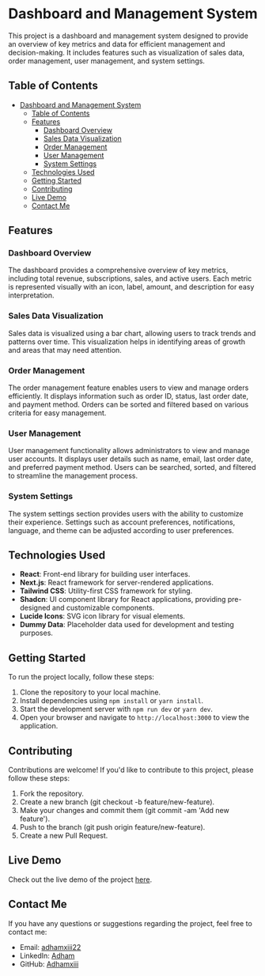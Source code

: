 # Dashboard and Management System

This project is a dashboard and management system designed to provide an overview of key metrics and data for efficient management and decision-making. It includes features such as visualization of sales data, order management, user management, and system settings.

## Table of Contents

- [Dashboard and Management System](#dashboard-and-management-system)
  - [Table of Contents](#table-of-contents)
  - [Features](#features)
    - [Dashboard Overview](#dashboard-overview)
    - [Sales Data Visualization](#sales-data-visualization)
    - [Order Management](#order-management)
    - [User Management](#user-management)
    - [System Settings](#system-settings)
  - [Technologies Used](#technologies-used)
  - [Getting Started](#getting-started)
  - [Contributing](#contributing)
  - [Live Demo](#live-demo)
  - [Contact Me](#contact-me)

## Features

### Dashboard Overview

The dashboard provides a comprehensive overview of key metrics, including total revenue, subscriptions, sales, and active users. Each metric is represented visually with an icon, label, amount, and description for easy interpretation.

### Sales Data Visualization

Sales data is visualized using a bar chart, allowing users to track trends and patterns over time. This visualization helps in identifying areas of growth and areas that may need attention.

### Order Management

The order management feature enables users to view and manage orders efficiently. It displays information such as order ID, status, last order date, and payment method. Orders can be sorted and filtered based on various criteria for easy management.

### User Management

User management functionality allows administrators to view and manage user accounts. It displays user details such as name, email, last order date, and preferred payment method. Users can be searched, sorted, and filtered to streamline the management process.

### System Settings

The system settings section provides users with the ability to customize their experience. Settings such as account preferences, notifications, language, and theme can be adjusted according to user preferences.

## Technologies Used

- **React**: Front-end library for building user interfaces.
- **Next.js**: React framework for server-rendered applications.
- **Tailwind CSS**: Utility-first CSS framework for styling.
- **Shadcn**: UI component library for React applications, providing pre-designed and customizable components.
- **Lucide Icons**: SVG icon library for visual elements.
- **Dummy Data**: Placeholder data used for development and testing purposes.

## Getting Started

To run the project locally, follow these steps:

1. Clone the repository to your local machine.
2. Install dependencies using `npm install` or `yarn install`.
3. Start the development server with `npm run dev` or `yarn dev`.
4. Open your browser and navigate to `http://localhost:3000` to view the application.

## Contributing

Contributions are welcome! If you'd like to contribute to this project, please follow these steps:

1. Fork the repository.
2. Create a new branch (git checkout -b feature/new-feature).
3. Make your changes and commit them (git commit -am 'Add new feature').
4. Push to the branch (git push origin feature/new-feature).
5. Create a new Pull Request.

## Live Demo

Check out the live demo of the project [here](https://adham-commerce.vercel.app/).

## Contact Me

If you have any questions or suggestions regarding the project, feel free to contact me:

- Email: [adhamxiii22](mailto:adhamxiii22@gmail.com)
- LinkedIn: [Adham](https://www.linkedin.com/in/adhamnasser/)
- GitHub: [Adhamxiii](https://github.com/Adhamxiii)